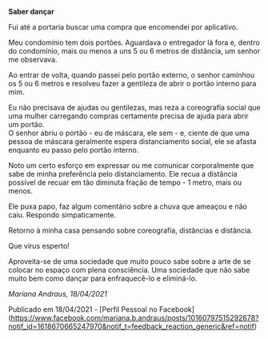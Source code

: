 **Saber dançar**  

Fui até a portaria buscar uma compra que encomendei por aplicativo.  

Meu condomínio tem dois portões. Aguardava o entregador lá fora e, dentro do condomínio, mais ou menos a uns 5 ou 6 metros de distância, um senhor me observava.  

Ao entrar de volta, quando passei pelo portão externo, o senhor caminhou os 5 ou 6 metros e resolveu fazer a gentileza de abrir o portão interno para mim.  

Eu não precisava de ajudas ou gentilezas, mas reza a coreografia social que uma mulher carregando compras certamente precisa de ajuda para abrir um portão.  
O senhor abriu o portão - eu de máscara, ele sem - e, ciente de que uma pessoa de máscara geralmente espera distanciamento social, ele se afasta enquanto eu passo pelo portão interno.  

Noto um certo esforço em expressar ou me comunicar corporalmente que sabe de minha preferência pelo distanciamento. Ele recua a distância possível de recuar em tão diminuta fração de tempo - 1 metro, mais ou menos.  

Ele puxa papo, faz algum comentário sobre a chuva que ameaçou e não caiu. Respondo simpaticamente.  

Retorno à minha casa pensando sobre coreografia, distâncias e distância.  

Que vírus esperto!   

Aproveita-se de uma sociedade que muito pouco sabe sobre a arte de se colocar no espaço com plena consciência. Uma sociedade que não sabe muito bem como dançar para enfraquecê-lo e eliminá-lo.  

*Mariana Andraus, 18/04/2021*  

Publicado em 18/04/2021 - [Perfil Pessoal no Facebook] (https://www.facebook.com/mariana.b.andraus/posts/10160797515292678?notif_id=1618670665247970&notif_t=feedback_reaction_generic&ref=notif)


